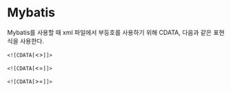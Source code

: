 # Mybatis

Mybatis를 사용할 때 xml 파일에서 부등호를 사용하기 위해 CDATA, 다음과 같은 표현식을 사용한다.

`<![CDATA[`<>`]]>`

`<![CDATA[`<=`]]>`

`<![CDATA[`>=`]]>`

